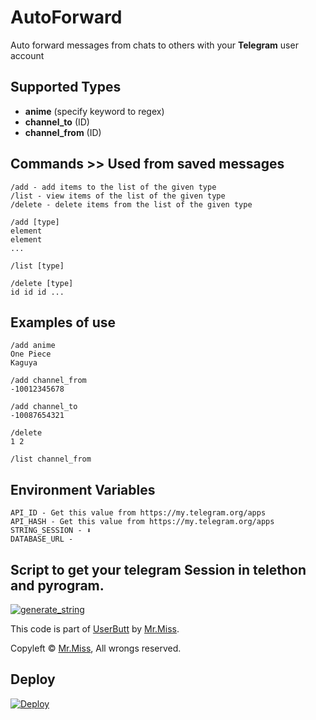 # AutoForward

Auto forward messages from chats to others with your **Telegram** user account

## Supported Types

 - **anime** (specify keyword to regex)
 - **channel_to** (ID)
 - **channel_from** (ID)

## Commands >> Used from saved messages


```
/add - add items to the list of the given type
/list - view items of the list of the given type
/delete - delete items from the list of the given type
```


    /add [type]
    element
    element
    ...

    /list [type]

    /delete [type]
    id id id ...

## Examples of use 

    /add anime
    One Piece
    Kaguya

    /add channel_from
    -10012345678

    /add channel_to
    -10087654321

    /delete
    1 2

    /list channel_from


## Environment Variables

    API_ID - Get this value from https://my.telegram.org/apps
    API_HASH - Get this value from https://my.telegram.org/apps
    STRING_SESSION - ⬇️
    DATABASE_URL - 


## Script to get your telegram Session in telethon and pyrogram.

<a href="https://repl.it/@KeselekPermen/UserButt#main.py"><img src="https://img.shields.io/badge/run-string__session.py-blue?style=for-the-badge&logo=repl.it" alt="generate_string" /></a>

This code is part of [UserButt](https://github.com/KeselekPermen69/UserButt) by [Mr.Miss](https://github.com/KeselekPermen69).

Copyleft © [Mr.Miss](https://github.com/KeselekPermen69),  All wrongs reserved.


## Deploy
[![Deploy](https://www.herokucdn.com/deploy/button.svg)](https://heroku.com/deploy?template=https://github.com/Jess0032/AutoForward)
